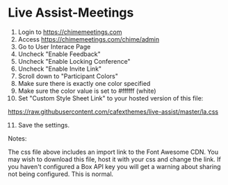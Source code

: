 # Live Assist-Meetings

1) Login to https://chimemeetings.com
2) Access https://chimemeetings.com/chime/admin
3) Go to User Interace Page
4) Uncheck "Enable Feedback"
5) Uncheck "Enable Locking Conference"
6) Uncheck "Enable Invite Link"
7) Scroll down to "Participant Colors"
8) Make sure there is exactly one color specified 
9) Make sure the color value is set to #ffffff (white)
10) Set "Custom Style Sheet Link" to your hosted version of this file:

   https://raw.githubusercontent.com/cafexthemes/live-assist/master/la.css

11) Save the settings. 

Notes:

The css file above includes an import link to the Font Awesome CDN. You may wish to download this file, host it with your css and change the link.
If you haven't configured a Box API key you will get a warning about sharing not being configured. This is normal.
